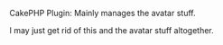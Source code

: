 CakePHP Plugin: Mainly manages the avatar stuff.

I may just get rid of this and the avatar stuff altogether.